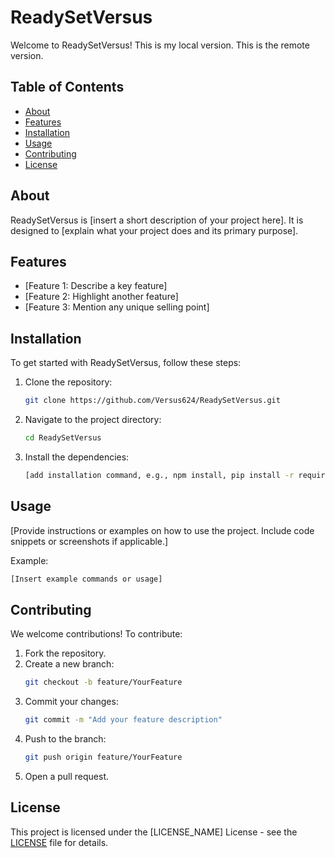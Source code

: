 # ReadySetVersus
Welcome to ReadySetVersus! This is my local version.
This is the remote version.

## Table of Contents
- [About](#about)
- [Features](#features)
- [Installation](#installation)
- [Usage](#usage)
- [Contributing](#contributing)
- [License](#license)

## About
ReadySetVersus is [insert a short description of your project here]. It is designed to [explain what your project does and its primary purpose].

## Features
- [Feature 1: Describe a key feature]
- [Feature 2: Highlight another feature]
- [Feature 3: Mention any unique selling point]

## Installation
To get started with ReadySetVersus, follow these steps:
1. Clone the repository:
   ```bash
   git clone https://github.com/Versus624/ReadySetVersus.git
   ```
2. Navigate to the project directory:
   ```bash
   cd ReadySetVersus
   ```
3. Install the dependencies:
   ```bash
   [add installation command, e.g., npm install, pip install -r requirements.txt, etc.]
   ```

## Usage
[Provide instructions or examples on how to use the project. Include code snippets or screenshots if applicable.]

Example:
```bash
[Insert example commands or usage]
```

## Contributing
We welcome contributions! To contribute:
1. Fork the repository.
2. Create a new branch:
   ```bash
   git checkout -b feature/YourFeature
   ```
3. Commit your changes:
   ```bash
   git commit -m "Add your feature description"
   ```
4. Push to the branch:
   ```bash
   git push origin feature/YourFeature
   ```
5. Open a pull request.

## License
This project is licensed under the [LICENSE_NAME] License - see the [LICENSE](./LICENSE) file for details.
